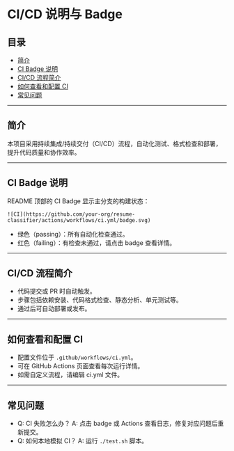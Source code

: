 # CI/CD 说明与 Badge

## 目录
- [简介](#简介)
- [CI Badge 说明](#ci-badge-说明)
- [CI/CD 流程简介](#cicd-流程简介)
- [如何查看和配置 CI](#如何查看和配置-ci)
- [常见问题](#常见问题)

---

## 简介
本项目采用持续集成/持续交付（CI/CD）流程，自动化测试、格式检查和部署，提升代码质量和协作效率。

---

## CI Badge 说明
README 顶部的 CI Badge 显示主分支的构建状态：

```
![CI](https://github.com/your-org/resume-classifier/actions/workflows/ci.yml/badge.svg)
```

- 绿色（passing）：所有自动化检查通过。
- 红色（failing）：有检查未通过，请点击 badge 查看详情。

---

## CI/CD 流程简介
- 代码提交或 PR 时自动触发。
- 步骤包括依赖安装、代码格式检查、静态分析、单元测试等。
- 通过后可自动部署或发布。

---

## 如何查看和配置 CI
- 配置文件位于 `.github/workflows/ci.yml`。
- 可在 GitHub Actions 页面查看每次运行详情。
- 如需自定义流程，请编辑 ci.yml 文件。

---

## 常见问题
- Q: CI 失败怎么办？
  A: 点击 badge 或 Actions 查看日志，修复对应问题后重新提交。
- Q: 如何本地模拟 CI？
  A: 运行 `./test.sh` 脚本。
